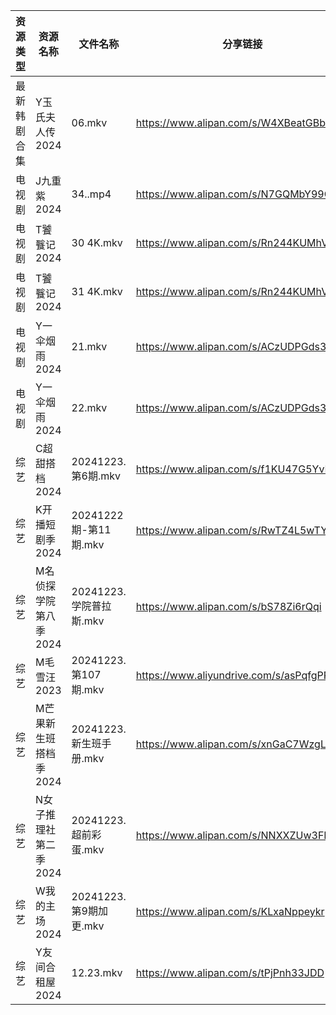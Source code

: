 | 资源类型   | 资源名称          | 文件名称               | 分享链接                                      | 更新时间                |
| ------ | ------------- | ------------------ | ----------------------------------------- | ------------------- |
| 最新韩剧合集 | Y玉氏夫人传2024    | 06.mkv             | https://www.alipan.com/s/W4XBeatGBb7      | 2024-12-23 00:06:27 |
| 电视剧    | J九重紫2024      | 34..mp4            | https://www.alipan.com/s/N7GQMbY99Gt      | 2024-12-23 00:05:33 |
| 电视剧    | T饕餮记2024      | 30 4K.mkv          | https://www.alipan.com/s/Rn244KUMhV7      | 2024-12-23 14:06:06 |
| 电视剧    | T饕餮记2024      | 31 4K.mkv          | https://www.alipan.com/s/Rn244KUMhV7      | 2024-12-23 14:06:05 |
| 电视剧    | Y一伞烟雨2024     | 21.mkv             | https://www.alipan.com/s/ACzUDPGds32      | 2024-12-23 14:06:18 |
| 电视剧    | Y一伞烟雨2024     | 22.mkv             | https://www.alipan.com/s/ACzUDPGds32      | 2024-12-23 14:06:18 |
| 综艺     | C超甜搭档2024     | 20241223.第6期.mkv   | https://www.alipan.com/s/f1KU47G5YvP      | 2024-12-23 14:06:37 |
| 综艺     | K开播短剧季2024    | 20241222期-第11期.mkv | https://www.alipan.com/s/RwTZ4L5wTYU      | 2024-12-23 00:06:48 |
| 综艺     | M名侦探学院第八季2024 | 20241223.学院普拉斯.mkv | https://www.alipan.com/s/bS78Zi6rQqi      | 2024-12-23 14:06:59 |
| 综艺     | M毛雪汪2023      | 20241223.第107期.mkv | https://www.aliyundrive.com/s/asPqfgPRqAg | 2024-12-23 14:07:08 |
| 综艺     | M芒果新生班搭档季2024 | 20241223.新生班手册.mkv | https://www.alipan.com/s/xnGaC7WzgLK      | 2024-12-23 14:07:13 |
| 综艺     | N女子推理社第二季2024 | 20241223.超前彩蛋.mkv  | https://www.alipan.com/s/NNXXZUw3FNE      | 2024-12-23 14:07:32 |
| 综艺     | W我的主场2024     | 20241223.第9期加更.mkv | https://www.alipan.com/s/KLxaNppeykr      | 2024-12-23 14:08:13 |
| 综艺     | Y友间合租屋2024    | 12.23.mkv          | https://www.alipan.com/s/tPjPnh33JDD      | 2024-12-23 14:08:29 |
